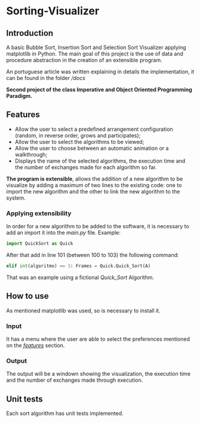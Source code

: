 # Sorting-Visualizer

## Introduction

A basic Bubble Sort, Insertion Sort and Selection Sort Visualizer applying matplotlib in Python. The main goal of this project is the use of data and procedure abstraction in the creation of an extensible program.

An portuguese article was written explaining in details the implementation, it can be found in the folder <i>/docs</i>

<b> Second project of the class Imperative and Object Oriented Programming Paradigm.</b>

## <div id = "fea" >Features</div>

<ul>
  <li>Allow the user to select a predefined arrangement configuration (random, in reverse order, grows and participates);</li>
  <li>Allow the user to select the algorithms to be viewed;</li>
  <li>Allow the user to choose between an automatic animation or a walkthrough;</li>
  <li>Displays the name of the selected algorithms, the execution time and the number of exchanges made for each algorithm so far.</li>
</ul>

<b>The program is extensible</b>, allows the addition of a new algorithm to be visualize by adding a maximum of two lines to the existing code: one to import the new algorithm and the other to link the new algorithm to the system.


### Applying extensibility
In order for a new algorithm to be added to the software, it is necessary to add an import it into the <i>main.py</i> file.
Example:
```python
import QuickSort as Quick
```
After that add in line 101 (between 100 to 103) the following command:
```python
elif int(algoritmo) == 3: Frames = Quick.Quick_Sort(A)
```
That was an example using a fictional <i>Quick_Sort</i> Algorithm.

## How to use
As mentioned matplotlib was used, so is necessary to install it.

### Input
It has a menu where the user are able to select the preferences mentioned on the <a href="#fea"><i>features</i></a> section.
### Output
The output will be a windown showing the visualization, the execution time and the number of exchanges made through execution.

## Unit tests
Each sort algorithm has unit tests implemented.

